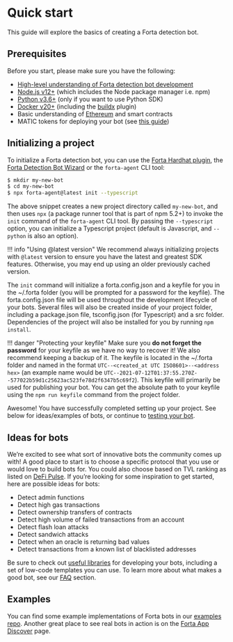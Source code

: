 # Quick start

This guide will explore the basics of creating a Forta detection bot.

## Prerequisites

Before you start, please make sure you have the following:

- [High-level understanding of Forta detection bot development](forta-quickstart.md)
- [Node.js v12+](https://nodejs.org/) (which includes the Node package manager i.e. npm)
- [Python v3.6+](https://www.python.org/) (only if you want to use Python SDK)
- [Docker v20+](https://www.docker.com/get-started) (including the [buildx](https://docs.docker.com/build/buildx/install/) plugin)
- Basic understanding of [Ethereum](https://ethereum.org/) and smart contracts
- MATIC tokens for deploying your bot (see [this guide](matic.md))

## Initializing a project

To initialize a Forta detection bot, you can use the [Forta Hardhat plugin](hardhat.md), the [Forta Detection Bot Wizard](wizard.md) or the `forta-agent` CLI tool:

```bash
$ mkdir my-new-bot
$ cd my-new-bot
$ npx forta-agent@latest init --typescript
```

The above snippet creates a new project directory called `my-new-bot`, and then uses `npx` (a package runner tool that is part of npm 5.2+) to invoke the `init` command of the `forta-agent` CLI tool. By passing the `--typescript` option, you can initialize a Typescript project (default is Javascript, and `--python` is also an option).

!!! info "Using @latest version"
    We recommend always initializing projects with `@latest` version to ensure you have the latest and greatest SDK features. Otherwise, you may end up using an older previously cached version.

The `init` command will initialize a forta.config.json and a keyfile for you in the ~/.forta folder (you will be prompted for a password for the keyfile). The forta.config.json file will be used throughout the development lifecycle of your bots. Several files will also be created inside of your project folder, including a package.json file, tsconfig.json (for Typescript) and a src folder. Dependencies of the project will also be installed for you by running `npm install`.

!!! danger "Protecting your keyfile"
    Make sure you **do not forget the password** for your keyfile as we have no way to recover it! We also recommend keeping a backup of it. The keyfile is located in the ~/.forta folder and named in the format `UTC--<created_at UTC ISO8601>--<address hex>` (an example name would be `UTC--2021-07-12T01:37:55.270Z--577022b59d1c25623ac523fe78d2f6347b5c69f2`). This keyfile will primarily be used for publishing your bot. You can get the absolute path to your keyfile using the `npm run keyfile` command from the project folder.

Awesome! You have successfully completed setting up your project. See below for ideas/examples of bots, or continue to [testing your bot](testing.md).
## Ideas for bots

We’re excited to see what sort of innovative bots the community comes up with! A good place to start is to choose a specific protocol that you use or would love to build bots for. You could also choose based on TVL ranking as listed on [DeFi Pulse](https://www.defipulse.com/). If you’re looking for some inspiration to get started, here are possible ideas for bots:

- Detect admin functions
- Detect high gas transactions
- Detect ownership transfers of contracts
- Detect high volume of failed transactions from an account
- Detect flash loan attacks
- Detect sandwich attacks
- Detect when an oracle is returning bad values
- Detect transactions from a known list of blacklisted addresses

Be sure to check out [useful libraries](useful-libraries.md) for developing your bots, including a set of low-code templates you can use. To learn more about what makes a good bot, see our [FAQ](faq.md#what-makes-a-good-bot) section.
## Examples

You can find some example implementations of Forta bots in our [examples repo](https://github.com/forta-network/forta-bot-examples). Another great place to see real bots in action is on the [Forta App Discover](https://app.forta.network/) page.
